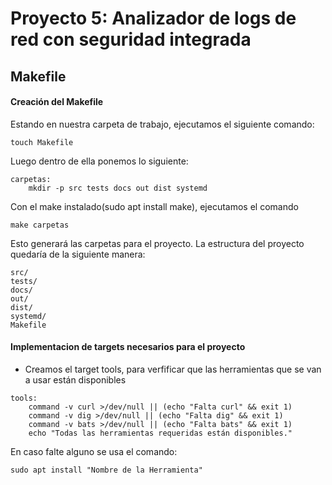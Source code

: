 # Proyecto 5: Analizador de logs de red con seguridad integrada
## Makefile
#### Creación del Makefile
Estando en nuestra carpeta de trabajo, ejecutamos el siguiente comando:
```
touch Makefile
```
Luego dentro de ella ponemos lo siguiente:
```
carpetas:
	mkdir -p src tests docs out dist systemd
```
Con el make instalado(sudo apt install make), ejecutamos el comando 
```
make carpetas
```
Esto generará las carpetas para el proyecto. La estructura del proyecto quedaría de la siguiente manera:
```
src/
tests/
docs/
out/
dist/
systemd/
Makefile
```
#### Implementacion de targets necesarios para el proyecto
- Creamos el target tools, para verfificar que las herramientas que se van a usar están disponibles
```
tools:
	command -v curl >/dev/null || (echo "Falta curl" && exit 1)
	command -v dig >/dev/null || (echo "Falta dig" && exit 1)
	command -v bats >/dev/null || (echo "Falta bats" && exit 1)
	echo "Todas las herramientas requeridas están disponibles."
```
En caso falte alguno se usa el comando:
```
sudo apt install "Nombre de la Herramienta"
```